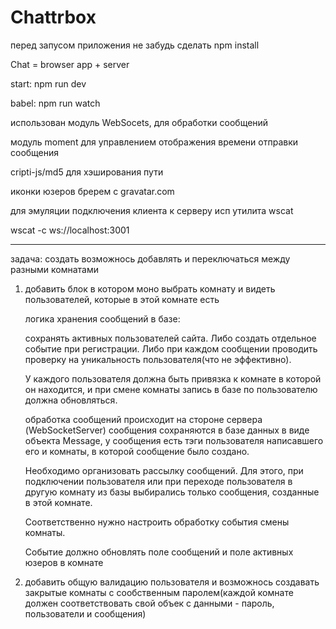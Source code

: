 # Chattrbox

перед запусом приложения не забудь сделать npm install

Chat  = browser app + server

start: npm run dev

babel: npm run watch


использован модуль WebSocets, для обработки сообщений

модуль moment для управлением отображения времени отправки сообщения

cripti-js/md5 для хэширования пути

иконки юзеров бререм с gravatar.com


для эмуляции подключения клиента к серверу исп утилита wscat

wscat -c ws://localhost:3001

____________________________________________


задача: создать возможнось добавлять и переключаться между разными комнатами

1. добавить блок в котором моно выбрать комнату и видеть пользователей, которые в этой комнате есть

   логика хранения сообщений в базе:

   сохранять активных пользователей сайта. Либо создать отдельное событие при регистрации.
   Либо при каждом сообщении проводить проверку на уникальность пользователя(что не эффективно).

   У каждого пользователя должна быть привязка к комнате в которой он находится,
   и при смене комнаты запись в базе по пользователю должна обновляться.

   обработка сообщений происходит на стороне сервера (WebSocketServer)
   сообщения сохраняются в базе данных в виде объекта Message, у сообщения есть
   тэги пользователя написавшего его и комнаты, в которой сообщение было создано.

   Необходимо организовать рассылку сообщений. Для этого, при подключении пользователя
   или при переходе пользователя в другую комнату из базы выбирались только сообщения,
   созданные в этой комнате.

   Соответственно нужно настроить обработку события смены комнаты.

   Событие должно обновлять поле сообщений и поле активных юзеров в комнате



4. добавить общую валидацию пользователя и возможнось создавать закрытые комнаты с сообственным паролем(каждой комнате должен соответствовать свой объек с данными - пароль, пользователи и сообщения)
